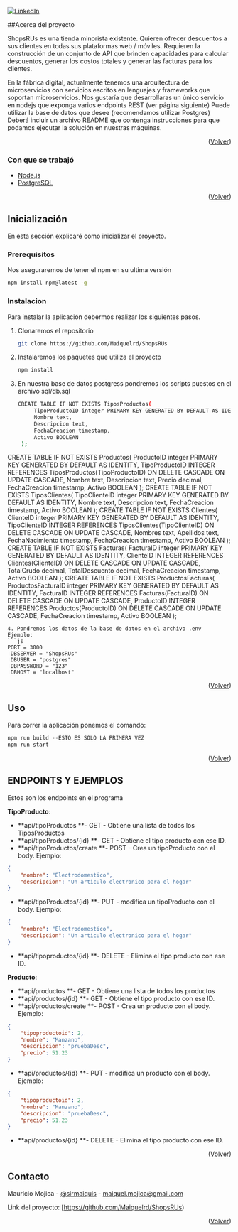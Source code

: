 [![LinkedIn][linkedin-shield]][linkedin-url]



##Acerca del proyecto

ShopsRUs es una tienda minorista existente. Quieren ofrecer descuentos a sus clientes en todas sus plataformas web / móviles. Requieren la construcción de un conjunto de API que brinden capacidades para calcular descuentos, generar los costos totales y generar las facturas para los clientes.

En la fábrica digital, actualmente tenemos una arquitectura de microservicios con servicios escritos en lenguajes y frameworks que soportan microservicios. Nos gustaría que desarrollaras un único servicio en nodejs que exponga varios endpoints REST (ver página siguiente) Puede utilizar la base de datos que desee (recomendamos utilizar Postgres) Deberá incluir un archivo README que contenga instrucciones para que podamos ejecutar la solución en nuestras máquinas.


<p align="right">(<a href="#top">Volver</a>)</p>



### Con que se trabajó



* [Node.js](https://nodejs.org/es/)
* [PostgreSQL](https://www.postgresql.org)

<p align="right">(<a href="#top">Volver</a>)</p>


## Inicialización

En esta sección explicaré como inicializar el proyecto.

### Prerequisitos

Nos aseguraremos de tener el npm en su ultima versión
  ```sh
  npm install npm@latest -g
  ```

### Instalacion

Para instalar la aplicación debermos realizar los siguientes pasos.

1. Clonaremos el repositorio
   ```sh
   git clone https://github.com/Maiquelrd/ShopsRUs
   ```
2. Instalaremos los paquetes que utiliza el proyecto
   ```sh
   npm install
   ```
3. En nuestra base de datos postgress pondremos los scripts puestos en el archivo sql/db.sql
   ```sh
   CREATE TABLE IF NOT EXISTS TiposProductos(
		TipoProductoID integer PRIMARY KEY GENERATED BY DEFAULT AS IDENTITY,
		Nombre text,
		Descripcion text,
		FechaCreacion timestamp,
		Activo BOOLEAN
	);
CREATE TABLE IF NOT EXISTS Productos(
		ProductoID integer PRIMARY KEY GENERATED BY DEFAULT AS IDENTITY,
		TipoProductoID INTEGER REFERENCES TiposProductos(TipoProductoID) ON DELETE CASCADE ON UPDATE CASCADE,
		Nombre text,
		Descripcion text,
		Precio decimal,
		FechaCreacion timestamp,
		Activo BOOLEAN
	);
CREATE TABLE IF NOT EXISTS TiposClientes(
		TipoClienteID integer PRIMARY KEY GENERATED BY DEFAULT AS IDENTITY,
		Nombre text,
		Descripcion text,
		FechaCreacion timestamp,
		Activo BOOLEAN
	);
CREATE TABLE IF NOT EXISTS Clientes(
		ClienteID integer PRIMARY KEY GENERATED BY DEFAULT AS IDENTITY,
		TipoClienteID INTEGER REFERENCES TiposClientes(TipoClienteID) ON DELETE CASCADE ON UPDATE CASCADE,
		Nombres text,
		Apellidos text,
		FechaNacimiento timestamp,
		FechaCreacion timestamp,
		Activo BOOLEAN
	);
CREATE TABLE IF NOT EXISTS Facturas(
		FacturaID integer PRIMARY KEY GENERATED BY DEFAULT AS IDENTITY,
		ClienteID INTEGER REFERENCES Clientes(ClienteID) ON DELETE CASCADE ON UPDATE CASCADE,
		TotalCrudo decimal,
		TotalDescuento decimal,
		FechaCreacion timestamp,
		Activo BOOLEAN
	);
CREATE TABLE IF NOT EXISTS ProductosFacturas(
		ProductosFacturaID integer PRIMARY KEY GENERATED BY DEFAULT AS IDENTITY,
		FacturaID INTEGER REFERENCES Facturas(FacturaID) ON DELETE CASCADE ON UPDATE CASCADE,
		ProductoID INTEGER REFERENCES Productos(ProductoID) ON DELETE CASCADE ON UPDATE CASCADE,
		FechaCreacion timestamp,
		Activo BOOLEAN
	);
   ```
4. Pondremos los datos de la base de datos en el archivo .env
Ejemplo:
   ```js
   PORT = 3000
	DBSERVER = "ShopsRUs"
	DBUSER = "postgres"
	DBPASSWORD = "123"
	DBHOST = "localhost"
   ```

<p align="right">(<a href="#top">Volver</a>)</p>



<!-- USAGE EXAMPLES -->
## Uso

Para correr la aplicación ponemos el comando:

   ```js
   npm run build --ESTO ES SOLO LA PRIMERA VEZ
   npm run start
   ```



<p align="right">(<a href="#top">Volver</a>)</p>


## ENDPOINTS Y EJEMPLOS

Estos son los endpoints en el programa

**TipoProducto**:

* **api/tipoProductos **- GET - Obtiene una lista de todos los TiposProductos
* **api/tipoProductos/{id} **- GET - Obtiene el tipo producto con ese ID.
* **api/tipoProductos/create **- POST - Crea un tipoProducto con el body.
Ejemplo:
```json
{
    "nombre": "Electrodomestico",
    "descripcion": "Un articulo electronico para el hogar"
}
```
* **api/tipoProductos/{id} **- PUT - modifica un tipoProducto con el body.
Ejemplo:
```json
{
    "nombre": "Electrodomestico",
    "descripcion": "Un articulo electronico para el hogar"
}
```
* **api/tipoproductos/{id} **- DELETE - Elimina el tipo producto con ese ID.

**Producto**:

* **api/productos **- GET - Obtiene una lista de todos los productos
* **api/productos/{id} **- GET - Obtiene el tipo producto con ese ID.
* **api/productos/create **- POST - Crea un producto con el body.
Ejemplo:
```json
{
    "tipoproductoid": 2,
    "nombre": "Manzano",
    "descripcion": "pruebaDesc",
    "precio": 51.23
}
```
* **api/productos/{id} **- PUT - modifica un producto con el body.
Ejemplo:
```json
{
    "tipoproductoid": 2,
    "nombre": "Manzano",
    "descripcion": "pruebaDesc",
    "precio": 51.23
}
```
* **api/productos/{id} **- DELETE - Elimina el tipo producto con ese ID.




<p align="right">(<a href="#top">Volver</a>)</p>


## Contacto

Mauricio Mojica - [@sirmaiquis](https://www.instagram.com/sirmaiquis/) - maiquel.mojica@gmail.com

Link del proyecto: [https://github.com/Maiquelrd/ShopsRUs)

<p align="right">(<a href="#top">Volver</a>)</p>



[linkedin-shield]: https://img.shields.io/badge/-LinkedIn-black.svg?style=for-the-badge&logo=linkedin&colorB=555
[linkedin-url]: https://www.linkedin.com/in/mauriciomojica/
[product-screenshot]: images/screenshot.png
